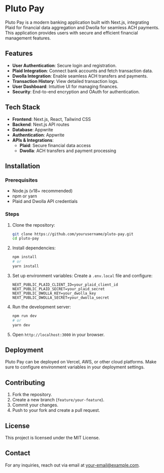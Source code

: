 # Pluto Pay

Pluto Pay is a modern banking application built with Next.js, integrating Plaid for financial data aggregation and Dwolla for seamless ACH payments. This application provides users with secure and efficient financial management features.

## Features

- **User Authentication**: Secure login and registration.
- **Plaid Integration**: Connect bank accounts and fetch transaction data.
- **Dwolla Integration**: Enable seamless ACH transfers and payments.
- **Transaction History**: View detailed transaction logs.
- **User Dashboard**: Intuitive UI for managing finances.
- **Security**: End-to-end encryption and OAuth for authentication.

## Tech Stack

- **Frontend**: Next.js, React, Tailwind CSS
- **Backend**: Next.js API routes
- **Database**: Appwrite
- **Authentication**: Appwrite
- **APIs & Integrations**:
  - **Plaid**: Secure financial data access
  - **Dwolla**: ACH transfers and payment processing

## Installation

### Prerequisites

- Node.js (v18+ recommended)
- npm or yarn
- Plaid and Dwolla API credentials

### Steps

1. Clone the repository:
   ```sh
   git clone https://github.com/yourusername/pluto-pay.git
   cd pluto-pay
   ```
2. Install dependencies:
   ```sh
   npm install
   # or
   yarn install
   ```
3. Set up environment variables:
   Create a `.env.local` file and configure:
   ```env
   NEXT_PUBLIC_PLAID_CLIENT_ID=your_plaid_client_id
   NEXT_PUBLIC_PLAID_SECRET=your_plaid_secret
   NEXT_PUBLIC_DWOLLA_KEY=your_dwolla_key
   NEXT_PUBLIC_DWOLLA_SECRET=your_dwolla_secret
   ```
4. Run the development server:
   ```sh
   npm run dev
   # or
   yarn dev
   ```
5. Open `http://localhost:3000` in your browser.

## Deployment

Pluto Pay can be deployed on Vercel, AWS, or other cloud platforms. Make sure to configure environment variables in your deployment settings.

## Contributing

1. Fork the repository.
2. Create a new branch (`feature/your-feature`).
3. Commit your changes.
4. Push to your fork and create a pull request.

## License

This project is licensed under the MIT License.

## Contact

For any inquiries, reach out via email at [your-email@example.com](mailto\:your-email@example.com).


